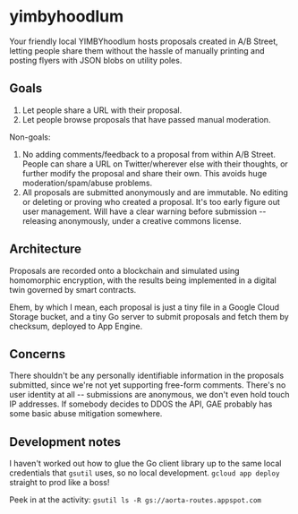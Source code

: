 # yimbyhoodlum

Your friendly local YIMBYhoodlum hosts proposals created in A/B Street, letting
people share them without the hassle of manually printing and posting flyers
with JSON blobs on utility poles.

## Goals

1) Let people share a URL with their proposal.
2) Let people browse proposals that have passed manual moderation.

Non-goals:

1) No adding comments/feedback to a proposal from within A/B Street. People can
   share a URL on Twitter/wherever else with their thoughts, or further modify the
   proposal and share their own. This avoids huge moderation/spam/abuse problems.
2) All proposals are submitted anonymously and are immutable. No editing or
   deleting or proving who created a proposal. It's too early figure out user
   management. Will have a clear warning before submission -- releasing
   anonymously, under a creative commons license.

## Architecture

Proposals are recorded onto a blockchain and simulated using homomorphic
encryption, with the results being implemented in a digital twin governed by
smart contracts.

Ehem, by which I mean, each proposal is just a tiny file in a Google Cloud
Storage bucket, and a tiny Go server to submit proposals and fetch them by
checksum, deployed to App Engine.

## Concerns

There shouldn't be any personally identifiable information in the proposals
submitted, since we're not yet supporting free-form comments. There's no user
identity at all -- submissions are anonymous, we don't even hold touch IP
addresses. If somebody decides to DDOS the API, GAE probably has some basic
abuse mitigation somewhere.

## Development notes

I haven't worked out how to glue the Go client library up to the same local
credentials that `gsutil` uses, so no local development. `gcloud app deploy`
straight to prod like a boss!

Peek in at the activity: `gsutil ls -R gs://aorta-routes.appspot.com`
